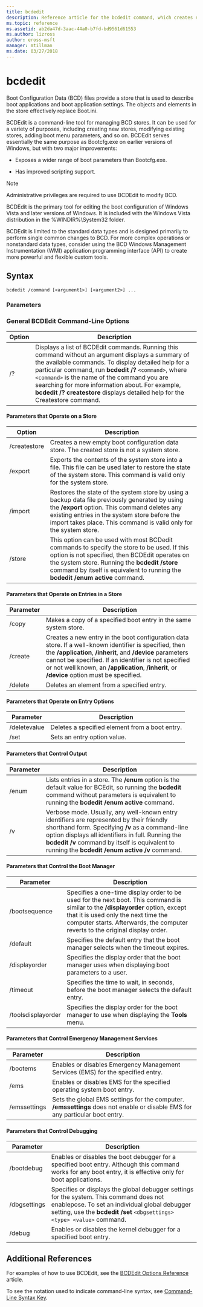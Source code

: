 ```yaml
---
title: bcdedit
description: Reference article for the bcdedit command, which creates new stores, modify existing stores, and add boot menu parameters.
ms.topic: reference
ms.assetid: ab2da47d-3aac-44a0-b7fd-bd9561d61553
ms.author: lizross
author: eross-msft
manager: mtillman
ms.date: 03/27/2018
---
```


# bcdedit

Boot Configuration Data (BCD) files provide a store that is used to describe boot applications and boot application settings. The objects and elements in the store effectively replace Boot.ini.

BCDEdit is a command-line tool for managing BCD stores. It can be used for a variety of purposes, including creating new stores, modifying existing stores, adding boot menu parameters, and so on. BCDEdit serves essentially the same purpose as Bootcfg.exe on earlier versions of Windows, but with two major improvements:

- Exposes a wider range of boot parameters than Bootcfg.exe.

- Has improved scripting support.

> [!NOTE]
> Administrative privileges are required to use BCDEdit to modify BCD.

BCDEdit is the primary tool for editing the boot configuration of Windows Vista and later versions of Windows. It is included with the Windows Vista distribution in the %WINDIR%\System32 folder.

BCDEdit is limited to the standard data types and is designed primarily to perform single common changes to BCD. For more complex operations or nonstandard data types, consider using the BCD Windows Management Instrumentation (WMI) application programming interface (API) to create more powerful and flexible custom tools.

## Syntax

```
bcdedit /command [<argument1>] [<argument2>] ...
```

### Parameters

### General BCDEdit Command-Line Options

| Option | Description |
| ------ | ----------- |
| /? | Displays a list of BCDEdit commands. Running this command without an argument displays a summary of the available commands. To display detailed help for a particular command, run **bcdedit /?** `<command>`, where `<command>` is the name of the command you are searching for more information about. For example, **bcdedit /? createstore** displays detailed help for the Createstore command. |

#### Parameters that Operate on a Store

| Option | Description |
| ------ | ----------- |
| /createstore | Creates a new empty boot configuration data store. The created store is not a system store. |
| /export | Exports the contents of the system store into a file. This file can be used later to restore the state of the system store. This command is valid only for the system store. |
| /import | Restores the state of the system store by using a backup data file previously generated by using the **/export** option. This command deletes any existing entries in the system store before the import takes place. This command is valid only for the system store. |
| /store | This option can be used with most BCDedit commands to specify the store to be used. If this option is not specified, then BCDEdit operates on the system store. Running the **bcdedit /store** command by itself is equivalent to running the **bcdedit /enum active** command. |

#### Parameters that Operate on Entries in a Store

| Parameter | Description |
| ------ | ----------- |
| /copy | Makes a copy of a specified boot entry in the same system store. |
| /create | Creates a new entry in the boot configuration data store. If a well-known identifier is specified, then the **/application**, **/inherit**, and **/device** parameters cannot be specified. If an identifier is not specified or not well known, an **/application**, **/inherit**, or **/device** option must be specified. |
| /delete | Deletes an element from a specified entry. |

#### Parameters that Operate on Entry Options

| Parameter | Description |
| ------ | ----------- |
| /deletevalue | Deletes a specified element from a boot entry. |
| /set | Sets an entry option value. |

#### Parameters that Control Output

| Parameter | Description |
| ------ | ----------- |
| /enum | Lists entries in a store. The **/enum** option is the default value for BCEdit, so running the **bcdedit** command without parameters is equivalent to running the **bcdedit /enum active** command. |
| /v | Verbose mode. Usually, any well-known entry identifiers are represented by their friendly shorthand form. Specifying **/v** as a command-line option displays all identifiers in full. Running the **bcdedit /v** command by itself is equivalent to running the **bcdedit /enum active /v** command. |

#### Parameters that Control the Boot Manager

| Parameter | Description |
| ------ | ----------- |
| /bootsequence | Specifies a one-time display order to be used for the next boot. This command is similar to the **/displayorder** option, except that it is used only the next time the computer starts. Afterwards, the computer reverts to the original display order. |
| /default | Specifies the default entry that the boot manager selects when the timeout expires. |
| /displayorder | Specifies the display order that the boot manager uses when displaying boot parameters to a user. |
| /timeout | Specifies the time to wait, in seconds, before the boot manager selects the default entry. |
| /toolsdisplayorder | Specifies the display order for the boot manager to use when displaying the **Tools** menu. |

#### Parameters that Control Emergency Management Services

| Parameter | Description |
| ------ | ----------- |
| /bootems | Enables or disables Emergency Management Services (EMS) for the specified entry. |
| /ems | Enables or disables EMS for the specified operating system boot entry. |
| /emssettings | Sets the global EMS settings for the computer. **/emssettings** does not enable or disable EMS for any particular boot entry. |

#### Parameters that Control Debugging

| Parameter | Description |
| ------ | ----------- |
| /bootdebug | Enables or disables the boot debugger for a specified boot entry. Although this command works for any boot entry, it is effective only for boot applications. |
| /dbgsettings | Specifies or displays the global debugger settings for the system. This command does not enablepose. To set an individual global debugger setting, use the **bcdedit /set** `<dbgsettings> <type> <value>` command. |
| /debug | Enables or disables the kernel debugger for a specified boot entry. |

## Additional References

For examples of how to use BCDEdit, see the [BCDEdit Options Reference](/windows-hardware/drivers/devtest/bcd-boot-options-reference) article.

To see the notation used to indicate command-line syntax, see  [Command-Line Syntax Key](command-line-syntax-key.md).
